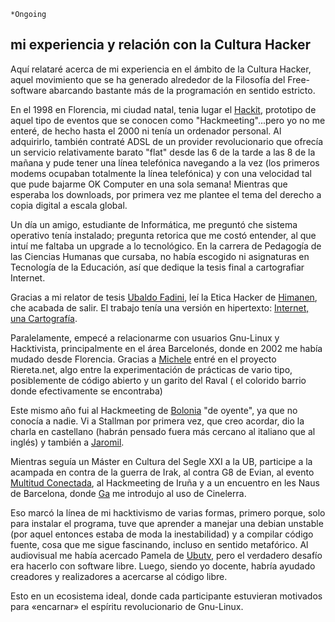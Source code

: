     *Ongoing 

##  mi experiencia y relación con la Cultura Hacker

Aquí relataré acerca de mi experiencia en el ámbito de la Cultura Hacker, aquel movimiento que se ha generado alrededor de la Filosofía del Free-software abarcando bastante más de la programación en sentido estricto.

En el 1998 en Florencia, mi ciudad natal, tenia lugar el [Hackit](http://www.ecn.org/hackit98/), prototipo de aquel tipo de eventos que se conocen como "Hackmeeting"...pero yo no me enteré, de hecho hasta el 2000 ni tenía un ordenador personal.  Al adquirirlo, también contraté ADSL de un provider revolucionario que ofrecía un servicio relativamente barato "flat" desde las 6 de la tarde a las 8 de la mañana y pude tener una línea telefónica navegando a la vez (los primeros modems ocupaban totalmente la línea telefónica) y con una velocidad tal que  pude bajarme OK Computer en una sola semana! Mientras que esperaba los downloads, por primera vez me plantee el tema del derecho a copia digital a escala global.

Un día un amigo, estudiante de Informática, me preguntó che sistema operativo tenía instalado; pregunta retorica que me costó entender, al que intuí me faltaba un upgrade a lo tecnológico. En la carrera de Pedagogía de las Ciencias Humanas que cursaba, no había escogido ni asignaturas en Tecnología de la Educación, así que dedique la tesis final  a cartografiar Internet.

Gracias a mi relator de tesis [Ubaldo Fadini](https://independent.academia.edu/Fadini), leí la Etica Hacker de [Himanen](https://archive.org/details/etica-hacker-himanen), che acabada de salir. El trabajo tenía una versión en hipertexto: [Internet, una Cartografía](https://www.encosianima.net/internet_Cartografia).

Paralelamente, empecé a relacionarme con usuarios Gnu-Linux y Hacktivista, principalmente en el área Barcelonés, donde en 2002 me había mudado desde Florencia.  Gracias a [Michele](https://www.linkedin.com/in/michele-pecoraro-6284a445/?originalSubdomain=es) entré en el proyecto Riereta.net, algo entre la experimentación de prácticas de vario tipo, posiblemente de código abierto y un garito del Raval ( el colorido barrio donde efectivamente se encontraba)  

Este mismo año fui al Hackmeeting de [Bolonia](https://www.hackmeeting.org/hackit02/index.en.html) "de oyente", ya que no conocía a nadie. Vi a Stallman por primera vez, que creo acordar, dio la charla en castellano (habrán pensado fuera más cercano al italiano que al inglés) y también a [Jaromil](https://jaromil.dyne.org/).

Mientras seguía un Máster en Cultura del Segle XXI a la UB, participe a la acampada en contra de la guerra de Irak, al contra G8 de Evian, al evento [Multitud Conectada](https://hackitectura.net/es/la-multitud-conectada/), al Hackmeeting de Iruña y a un encuentro en les Naus de Barcelona, donde [Ga]() me introdujo al uso de Cinelerra.

Eso marcó la línea de mi hacktivismo de varias formas, primero porque, solo para instalar el programa, tuve que aprender a manejar una debian unstable (por aquel entonces estaba de moda la inestabilidad) y a compilar código fuente, cosa que me sigue fascinando, incluso en sentido metafórico. Al audiovisual me había acercado Pamela de [Ubutv](ubutv.org), pero el verdadero desafío era hacerlo con software libre. Luego, siendo yo docente, habría ayudado creadores y realizadores a acercarse al código libre. 

Esto en un ecosistema ideal, donde cada participante estuvieran motivados para «encarnar» el espíritu revolucionario de Gnu-Linux. 
